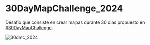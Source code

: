 # 30DayMapChallenge_2024

Desafio que consiste en crear mapas durante 30 dias propuesto en [#30DayMapChallenge](https://30daymapchallenge.com/).
  
![30dmc_2024](https://github.com/user-attachments/assets/7fbaaaae-74f4-41ba-80f1-a6a097be8a11)
